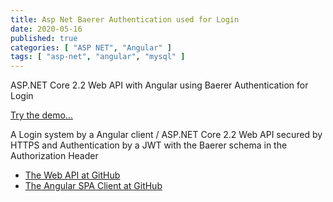 ```yaml
---
title: Asp Net Baerer Authentication used for Login
date: 2020-05-16
published: true
categories: [ "ASP NET", "Angular" ]
tags: [ "asp-net", "angular", "mysql" ]
---
```



ASP.NET Core 2.2 Web API with Angular using Baerer Authentication for Login

<a href="https://baerer.auth.client.core.persteenolsen.com" target="_blank" title="Baerer Authentication">Try the demo...</a>

<p>A Login system by a Angular client / ASP.NET Core 2.2 Web API secured by HTTPS and Authentication by a JWT with the Baerer schema in the Authorization Header</p>

<ul>
<li><a href="https://github.com/persteenolsen/aspnet-core-jwt-authentication-api" target="_blank">The Web API at GitHub</a></li>
<li><a href="https://github.com/persteenolsen/angular-jwt-authentication-client" target="_blank">The Angular SPA Client at GitHub</a></li>
</ul>
